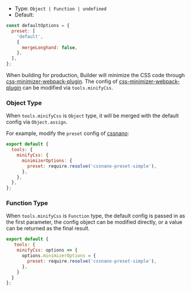 - Type: `Object | Function | undefined`
- Default:

```js
const defaultOptions = {
  preset: [
    'default',
    {
      mergeLonghand: false,
    },
  ],
};
```

When building for production, Builder will minimize the CSS code through [css-minimizer-webpack-plugin](https://github.com/webpack-contrib/css-minimizer-webpack-plugin). The config of [css-minimizer-webpack-plugin](https://github.com/webpack-contrib/css-minimizer-webpack-plugin) can be modified via `tools.minifyCss`.

### Object Type

When `tools.minifyCss` is `Object` type, it will be merged with the default config via `Object.assign`.

For example, modify the `preset` config of [cssnano](https://cssnano.co/):

```js
export default {
  tools: {
    minifyCss: {
      minimizerOptions: {
        preset: require.resolve('cssnano-preset-simple'),
      },
    },
  },
};
```

### Function Type

When `tools.minifyCss` is `Function` type, the default config is passed in as the first parameter, the config object can be modified directly, or a value can be returned as the final result.

```js
export default {
   tools: {
    minifyCss: options => {
      options.minimizerOptions = {
        preset: require.resolve('cssnano-preset-simple'),
      },
    }
  }
};
```
